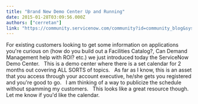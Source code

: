 ```yaml
---
title: "Brand New Demo Center Up and Running"
date: 2015-01-28T03:09:56.000Z
authors: ["cerretan"]
link: "https://community.servicenow.com/community?id=community_blog&sys_id=84cdaea9dbd0dbc01dcaf3231f961930"
---
```

<p>For existing customers looking to get some information on applications you're curious on (how do you build out a Facilities Catalog?, Can Demand Management help with ROI? etc.) we just introduced today the ServiceNow Demo Center.   This is a demo center where there is a set calendar for 2 months out covering ALL SORTS of topics.   As far as I know, this is an asset that you access through your account executive, he/she gets you registered and you're good to go.   I am thinking of a way to publicize the schedule without spamming my customers.   This looks like a great resource though.   Let me know if you'd like the calendar.</p>